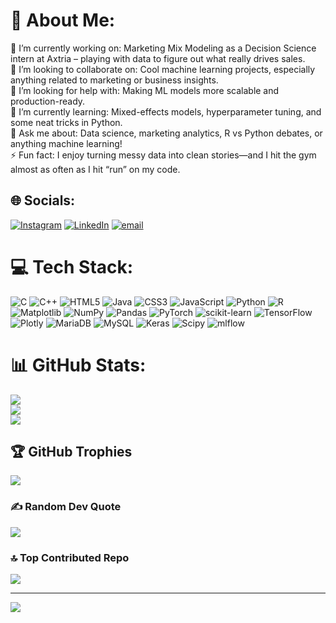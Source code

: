 # 💫 About Me:
🔭 I’m currently working on: Marketing Mix Modeling as a Decision Science intern at Axtria – playing with data to figure out what really drives sales.<br>👯 I’m looking to collaborate on: Cool machine learning projects, especially anything related to marketing or business insights.<br>🤝 I’m looking for help with: Making ML models more scalable and production-ready.<br>🌱 I’m currently learning: Mixed-effects models, hyperparameter tuning, and some neat tricks in Python.<br>💬 Ask me about: Data science, marketing analytics, R vs Python debates, or anything machine learning!<br>⚡ Fun fact: I enjoy turning messy data into clean stories—and I hit the gym almost as often as I hit “run” on my code.


## 🌐 Socials:
[![Instagram](https://img.shields.io/badge/Instagram-%23E4405F.svg?logo=Instagram&logoColor=white)](https://instagram.com/15_lakshya) [![LinkedIn](https://img.shields.io/badge/LinkedIn-%230077B5.svg?logo=linkedin&logoColor=white)](https://linkedin.com/in/lakshyagarg1515) [![email](https://img.shields.io/badge/Email-D14836?logo=gmail&logoColor=white)](mailto:garglakshya015@gmail.com) 

# 💻 Tech Stack:
![C](https://img.shields.io/badge/c-%2300599C.svg?style=for-the-badge&logo=c&logoColor=white) ![C++](https://img.shields.io/badge/c++-%2300599C.svg?style=for-the-badge&logo=c%2B%2B&logoColor=white) ![HTML5](https://img.shields.io/badge/html5-%23E34F26.svg?style=for-the-badge&logo=html5&logoColor=white) ![Java](https://img.shields.io/badge/java-%23ED8B00.svg?style=for-the-badge&logo=openjdk&logoColor=white) ![CSS3](https://img.shields.io/badge/css3-%231572B6.svg?style=for-the-badge&logo=css3&logoColor=white) ![JavaScript](https://img.shields.io/badge/javascript-%23323330.svg?style=for-the-badge&logo=javascript&logoColor=%23F7DF1E) ![Python](https://img.shields.io/badge/python-3670A0?style=for-the-badge&logo=python&logoColor=ffdd54) ![R](https://img.shields.io/badge/r-%23276DC3.svg?style=for-the-badge&logo=r&logoColor=white) ![Matplotlib](https://img.shields.io/badge/Matplotlib-%23ffffff.svg?style=for-the-badge&logo=Matplotlib&logoColor=black) ![NumPy](https://img.shields.io/badge/numpy-%23013243.svg?style=for-the-badge&logo=numpy&logoColor=white) ![Pandas](https://img.shields.io/badge/pandas-%23150458.svg?style=for-the-badge&logo=pandas&logoColor=white) ![PyTorch](https://img.shields.io/badge/PyTorch-%23EE4C2C.svg?style=for-the-badge&logo=PyTorch&logoColor=white) ![scikit-learn](https://img.shields.io/badge/scikit--learn-%23F7931E.svg?style=for-the-badge&logo=scikit-learn&logoColor=white) ![TensorFlow](https://img.shields.io/badge/TensorFlow-%23FF6F00.svg?style=for-the-badge&logo=TensorFlow&logoColor=white) ![Plotly](https://img.shields.io/badge/Plotly-%233F4F75.svg?style=for-the-badge&logo=plotly&logoColor=white) ![MariaDB](https://img.shields.io/badge/MariaDB-003545?style=for-the-badge&logo=mariadb&logoColor=white) ![MySQL](https://img.shields.io/badge/mysql-4479A1.svg?style=for-the-badge&logo=mysql&logoColor=white) ![Keras](https://img.shields.io/badge/Keras-%23D00000.svg?style=for-the-badge&logo=Keras&logoColor=white) ![Scipy](https://img.shields.io/badge/SciPy-%230C55A5.svg?style=for-the-badge&logo=scipy&logoColor=%white) ![mlflow](https://img.shields.io/badge/mlflow-%23d9ead3.svg?style=for-the-badge&logo=numpy&logoColor=blue)
# 📊 GitHub Stats:
![](https://github-readme-stats.vercel.app/api?username=Lakshya-15&theme=dark&hide_border=false&include_all_commits=true&count_private=false)<br/>
![](https://nirzak-streak-stats.vercel.app/?user=Lakshya-15&theme=dark&hide_border=false)<br/>
![](https://github-readme-stats.vercel.app/api/top-langs/?username=Lakshya-15&theme=dark&hide_border=false&include_all_commits=true&count_private=false&layout=compact)

## 🏆 GitHub Trophies
![](https://github-profile-trophy.vercel.app/?username=Lakshya-15&theme=radical&no-frame=false&no-bg=false&margin-w=4)

### ✍️ Random Dev Quote
![](https://quotes-github-readme.vercel.app/api?type=horizontal&theme=radical)

### 🔝 Top Contributed Repo
![](https://github-contributor-stats.vercel.app/api?username=Lakshya-15&limit=5&theme=dark&combine_all_yearly_contributions=true)

---
[![](https://visitcount.itsvg.in/api?id=Lakshya-15&icon=0&color=0)](https://visitcount.itsvg.in)

<!-- Proudly created with GPRM ( https://gprm.itsvg.in ) -->
